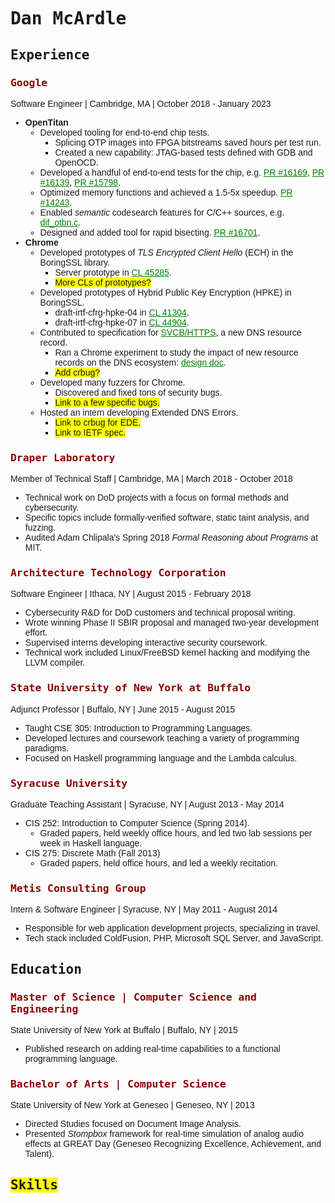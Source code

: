 <style>
body {
    font-family: sans-serif;
}
body h1,h2,h3 {
    font-family: monospace;
}
body {
    padding: 5em;
    width: 80em; 
}
body > h3 {
    font-weight: bold;
    color: darkred;
}
body a {
    color: green;
}
body todo {
    background-color: yellow;
}
</style>

<title>Dan McArdle</title>

# Dan McArdle

## Experience

### Google

Software Engineer | Cambridge, MA | October 2018 - January 2023

* **OpenTitan**
    * Developed tooling for end-to-end chip tests.
        * Splicing OTP images into FPGA bitstreams saved hours per test run.
        * Created a new capability: JTAG-based tests defined with GDB and OpenOCD.
    * Developed a handful of end-to-end tests for the chip, e.g. [PR #16169](https://github.com/lowRISC/opentitan/pull/16169), [PR #16139](https://github.com/lowRISC/opentitan/pull/16139), [PR #15798](https://github.com/lowRISC/opentitan/pull/15798).
    * Optimized memory functions and achieved a 1.5-5x speedup. [PR #14243](https://github.com/lowRISC/opentitan/pull/14243).
    * Enabled *semantic* codesearch features for C/C++ sources, e.g. [dif_otbn.c](https://cs.opensource.google/opentitan/opentitan/+/master:sw/device/lib/dif/dif_otbn.c).
    * Designed and added tool for rapid bisecting. [PR #16701](https://github.com/lowRISC/opentitan/pull/16701).
* **Chrome**
    * Developed prototypes of *TLS Encrypted Client Hello* (ECH) in the BoringSSL library.
        * Server prototype in [CL 45285](https://boringssl-review.googlesource.com/c/boringssl/+/45285).
        * <todo>More CLs of prototypes?</todo>
    * Developed prototypes of Hybrid Public Key Encryption (HPKE) in BoringSSL.
        * draft-irtf-cfrg-hpke-04 in [CL 41304](https://boringssl-review.googlesource.com/c/boringssl/+/41304).
        * draft-irtf-cfrg-hpke-07 in [CL 44904](https://boringssl-review.googlesource.com/c/boringssl/+/44904).
    * Contributed to specification for [SVCB/HTTPS](https://datatracker.ietf.org/doc/draft-ietf-dnsop-svcb-https/), a new DNS resource record.
        * Ran a Chrome experiment to study the impact of new resource records on the DNS ecosystem: [design doc](https://docs.google.com/document/d/14eCqVyT_3MSj7ydqNFl1Yl0yg1fs6g24qmYUUdi5V-k/edit?usp=sharing).
        * <todo>Add crbug?</todo>
    * Developed many fuzzers for Chrome.
        * Discovered and fixed tons of security bugs.
        * <todo>Link to a few specific bugs.</todo>
    * Hosted an intern developing Extended DNS Errors.
        * <todo>Link to crbug for EDE.</todo>
        * <todo>Link to IETF spec.</todo>
    
### Draper Laboratory 

Member of Technical Staff | Cambridge, MA | March 2018 - October 2018

* Technical work on DoD projects with a focus on formal methods and cybersecurity.
* Specific topics include formally-verified software, static taint analysis, and fuzzing.
* Audited Adam Chlipala's Spring 2018 *Formal Reasoning about Programs* at MIT.

### Architecture Technology Corporation

Software Engineer | Ithaca, NY | August 2015 - February 2018

* Cybersecurity R&D for DoD customers and technical proposal writing.
* Wrote winning Phase II SBIR proposal and managed two-year development effort.
* Supervised interns developing interactive security coursework.
* Technical work included Linux/FreeBSD kernel hacking and modifying the LLVM compiler.

### State University of New York at Buffalo

Adjunct Professor | Buffalo, NY | June 2015 - August 2015

* Taught CSE 305: Introduction to Programming Languages.
* Developed lectures and coursework teaching a variety of programming paradigms.
* Focused on Haskell programming language and the Lambda calculus.

### Syracuse University

Graduate Teaching Assistant | Syracuse, NY | August 2013 - May 2014

* CIS 252: Introduction to Computer Science (Spring 2014).
    * Graded papers, held weekly office hours, and led two lab sessions per week in Haskell language.
* CIS 275: Discrete Math (Fall 2013)
    * Graded papers, held office hours, and led a weekly recitation.
  
### Metis Consulting Group

Intern & Software Engineer | Syracuse, NY | May 2011 - August 2014

* Responsible for web application development projects, specializing in travel.
* Tech stack included ColdFusion, PHP, Microsoft SQL Server, and JavaScript.

<!-- SUNY Geneseo -->

## Education

### Master of Science | Computer Science and Engineering

State University of New York at Buffalo | Buffalo, NY | 2015

* Published research on adding real-time capabilities to a functional programming language.

### Bachelor of Arts | Computer Science

State University of New York at Geneseo | Geneseo, NY | 2013

* Directed Studies focused on Document Image Analysis.
* Presented *Stompbox* framework for real-time simulation of analog audio effects at GREAT Day (Geneseo Recognizing Excellence, Achievement, and Talent).


## <todo>Skills</todo>
